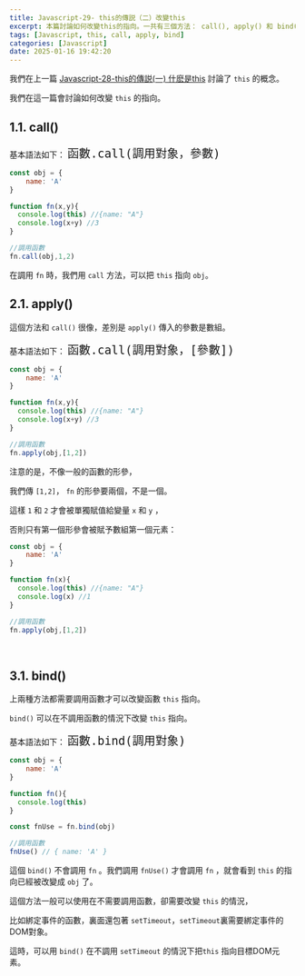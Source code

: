```yaml
---
title: Javascript-29- this的傳説（二）改變this
excerpt: 本篇討論如何改變this的指向。一共有三個方法： call(), apply() 和 bind()。
tags: [Javascript, this, call, apply, bind] 
categories: [Javascript]
date: 2025-01-16 19:42:20
---
```


我們在上一篇 [Javascript-28-this的傳説(一) 什麽是this](https://wooiseong.vercel.app/2025/01/15/JS-28-this/) 討論了 `this` 的概念。

我們在這一篇會討論如何改變 `this` 的指向。

## 1.1. call()
基本語法如下：
<font size="5">`函數.call(調用對象，參數)`</font>
<br>

```javascript
const obj = {
    name: 'A'
}

function fn(x,y){
  console.log(this) //{name: "A"}
  console.log(x+y) //3
}

//調用函數
fn.call(obj,1,2)
```
在調用 `fn` 時，我們用 `call` 方法，可以把 `this` 指向 `obj`。
<br>

## 2.1. apply()
這個方法和 `call()` 很像，差別是 `apply()` 傳入的參數是數組。

基本語法如下：
<font size="5">`函數.call(調用對象，[參數])`</font>
<br>

```javascript
const obj = {
    name: 'A'
}

function fn(x,y){
  console.log(this) //{name: "A"}
  console.log(x+y) //3
}

//調用函數
fn.apply(obj,[1,2])
```

注意的是，不像一般的函數的形參，

我們傳 `[1,2]`， `fn` 的形參要兩個，不是一個。

這樣 `1` 和 `2` 才會被單獨賦值給變量 `x` 和 `y` ，

否則只有第一個形參會被賦予數組第一個元素：

```javascript
const obj = {
    name: 'A'
}

function fn(x){
  console.log(this) //{name: "A"}
  console.log(x) //1
}

//調用函數
fn.apply(obj,[1,2])
```
<br>

## 3.1. bind()
上兩種方法都需要調用函數才可以改變函數 `this` 指向。

`bind()` 可以在不調用函數的情況下改變 `this` 指向。

基本語法如下：
<font size="5">`函數.bind(調用對象)`</font>
<br>

```javascript
const obj = {
    name: 'A'
}

function fn(){
  console.log(this)
}

const fnUse = fn.bind(obj)

//調用函數
fnUse() // { name: 'A' }
```

這個 `bind()` 不會調用 `fn` 。我們調用 `fnUse()` 才會調用 `fn` ，就會看到 `this` 的指向已經被改變成 `obj` 了。

這個方法一般可以使用在不需要調用函數，卻需要改變 `this` 的情況，

比如綁定事件的函數，裏面還包著 `setTimeout`，`setTimeout`裏需要綁定事件的DOM對象。

這時，可以用 `bind()` 在不調用 `setTimeout` 的情況下把`this` 指向目標DOM元素。